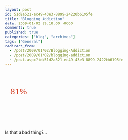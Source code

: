 ```yaml
---
layout: post
id: 51d2a521-ec49-43e3-8899-24220b6195fe
title: "Blogging Addiction"
date: 2009-01-02 19:18:00 -0600
comments: true
published: true
categories: ["blog", "archives"]
tags: ["General"]
redirect_from: 
  - /post/2009/01/02/Blogging-Addiction
  - /post/2009/01/02/blogging-addiction
  - /post.aspx?id=51d2a521-ec49-43e3-8899-24220b6195fe
---
```

<!-- more -->
<p>
<a style="background: url('http://www.oneplusyou.com/q/img/bb_badges/blog_addiction.jpg'); color: #d64b32; text-decoration: none; display: block; width: 286px; height: 128px; padding-top: 50px; padding-left: 17px; -moz-background-clip: -moz-initial; -moz-background-origin: -moz-initial; -moz-background-inline-policy: -moz-initial; font-family: Times New Roman,sans-serif; font-size: 30px" href="http://www.oneplusyou.com/bb/blog_addiction">81%<span style="display: none">How Addicted to Blogging Are You?</span></a>
</p>
<p>
Is that a bad thing?...
</p>
